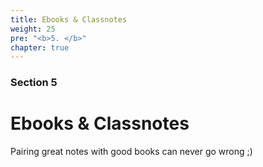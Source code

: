 ```yaml
---
title: Ebooks & Classnotes
weight: 25
pre: "<b>5. </b>"
chapter: true
---
```


### Section 5

# Ebooks & Classnotes

Pairing great notes with good books can never go wrong ;)
